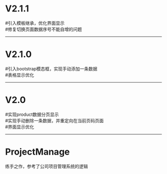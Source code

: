 # V2.1.1
#引入模板继承，优化界面显示  
#修复切换页面数据序号不能自增的问题  

--------------
# V2.1.0
#引入bootstrap模态框，实现手动添加一条数据  
#表格显示优化  

--------------
# V2.0 
#实现product数据分页显示  
#实现手动删除一条数据，并重定向在当前页码页面  
#界面显示优化  

---------------
# ProjectManage
练手之作，参考了公司项目管理系统的逻辑
